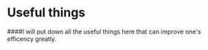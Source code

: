 # Useful things
####I will put down all the useful things here that can improve one's efficency greatly.  
